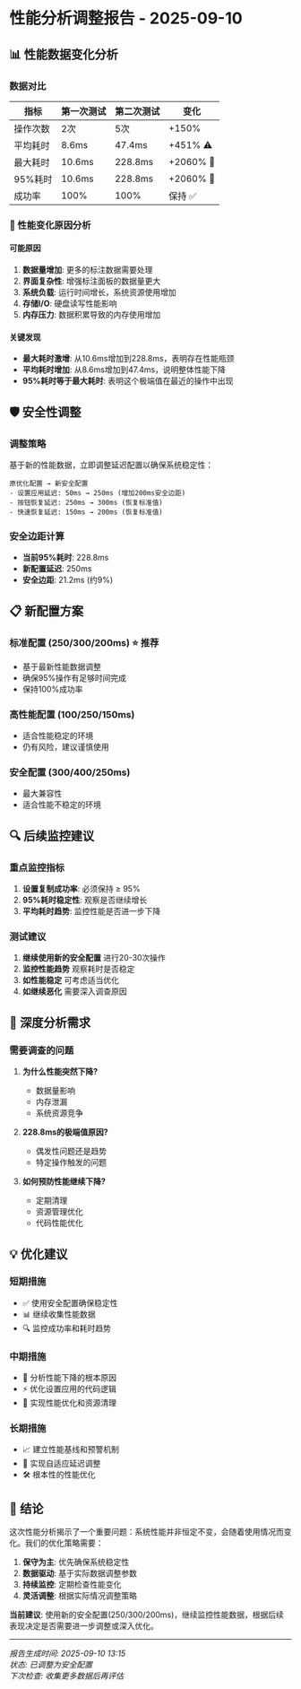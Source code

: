 # 性能分析调整报告 - 2025-09-10

## 📊 性能数据变化分析

### 数据对比

| 指标 | 第一次测试 | 第二次测试 | 变化 |
|------|------------|------------|------|
| 操作次数 | 2次 | 5次 | +150% |
| 平均耗时 | 8.6ms | 47.4ms | +451% ⚠️ |
| 最大耗时 | 10.6ms | 228.8ms | +2060% 🚨 |
| 95%耗时 | 10.6ms | 228.8ms | +2060% 🚨 |
| 成功率 | 100% | 100% | 保持 ✅ |

### 🤔 性能变化原因分析

#### 可能原因
1. **数据量增加**: 更多的标注数据需要处理
2. **界面复杂性**: 增强标注面板的数据量更大
3. **系统负载**: 运行时间增长，系统资源使用增加
4. **存储I/O**: 硬盘读写性能影响
5. **内存压力**: 数据积累导致的内存使用增加

#### 关键发现
- **最大耗时激增**: 从10.6ms增加到228.8ms，表明存在性能瓶颈
- **平均耗时增加**: 从8.6ms增加到47.4ms，说明整体性能下降
- **95%耗时等于最大耗时**: 表明这个极端值在最近的操作中出现

## 🛡️ 安全性调整

### 调整策略
基于新的性能数据，立即调整延迟配置以确保系统稳定性：

```
原优化配置 → 新安全配置
- 设置应用延迟: 50ms → 250ms (增加200ms安全边距)
- 按钮恢复延迟: 250ms → 300ms (恢复标准值)
- 快速恢复延迟: 150ms → 200ms (恢复标准值)
```

### 安全边距计算
- **当前95%耗时**: 228.8ms
- **新配置延迟**: 250ms
- **安全边距**: 21.2ms (约9%)

## 📋 新配置方案

### 标准配置 (250/300/200ms) ⭐ 推荐
- 基于最新性能数据调整
- 确保95%操作有足够时间完成
- 保持100%成功率

### 高性能配置 (100/250/150ms)
- 适合性能稳定的环境
- 仍有风险，建议谨慎使用

### 安全配置 (300/400/250ms)
- 最大兼容性
- 适合性能不稳定的环境

## 🔍 后续监控建议

### 重点监控指标
1. **设置复制成功率**: 必须保持 ≥ 95%
2. **95%耗时稳定性**: 观察是否继续增长
3. **平均耗时趋势**: 监控性能是否进一步下降

### 测试建议
1. **继续使用新的安全配置** 进行20-30次操作
2. **监控性能趋势** 观察耗时是否稳定
3. **如性能稳定** 可考虑适当优化
4. **如继续恶化** 需要深入调查原因

## 🧐 深度分析需求

### 需要调查的问题
1. **为什么性能突然下降?**
   - 数据量影响
   - 内存泄漏
   - 系统资源竞争

2. **228.8ms的极端值原因?**
   - 偶发性问题还是趋势
   - 特定操作触发的问题

3. **如何预防性能继续下降?**
   - 定期清理
   - 资源管理优化
   - 代码性能优化

## 💡 优化建议

### 短期措施
- ✅ 使用安全配置确保稳定性
- 📊 继续收集性能数据
- 🔍 监控成功率和耗时趋势

### 中期措施
- 🔧 分析性能下降的根本原因
- ⚡ 优化设置应用的代码逻辑
- 🧹 实现性能优化和资源清理

### 长期措施
- 📈 建立性能基线和预警机制
- 🔄 实现自适应延迟调整
- 🛠️ 根本性的性能优化

## 📝 结论

这次性能分析揭示了一个重要问题：系统性能并非恒定不变，会随着使用情况而变化。我们的优化策略需要：

1. **保守为主**: 优先确保系统稳定性
2. **数据驱动**: 基于实际数据调整参数
3. **持续监控**: 定期检查性能变化
4. **灵活调整**: 根据实际情况调整策略

**当前建议**: 使用新的安全配置(250/300/200ms)，继续监控性能数据，根据后续表现决定是否需要进一步调整或深入优化。

---
*报告生成时间: 2025-09-10 13:15*  
*状态: 已调整为安全配置*  
*下次检查: 收集更多数据后再评估*
